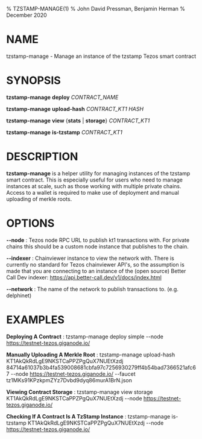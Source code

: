 % TZSTAMP-MANAGE(1)
% John David Pressman, Benjamin Herman
% December 2020

# NAME

tzstamp-manage - Manage an instance of the tzstamp Tezos smart contract

# SYNOPSIS

**tzstamp-manage** **deploy** *CONTRACT_NAME*

**tzstamp-manage** **upload-hash** *CONTRACT_KT1* *HASH*

**tzstamp-manage** **view** {**stats** | **storage**} *CONTRACT_KT1*

**tzstamp-manage** **is-tzstamp** *CONTRACT_KT1*

# DESCRIPTION

**tzstamp-manage** is a helper utility for managing instances of the tzstamp
smart contract. This is especially useful for users who need to manage instances
at scale, such as those working with multiple private chains. Access to a wallet
is required to make use of deployment and manual uploading of merkle roots.

# OPTIONS

**\-\-node**
: Tezos node RPC URL to publish kt1 transactions with. For private chains this should be a custom node instance that publishes to the chain.

**\-\-indexer**
: Chainviewer instance to view the network with. There is currently no standard for Tezos chainviewer API's, so the assumption is made that you are connecting to an instance of the (open source) Better Call Dev indexer: https://api.better-call.dev/v1/docs/index.html

**\-\-network**
: The name of the network to publish transactions to. (e.g. delphinet)

# EXAMPLES

**Deploying A Contract**
: tzstamp-manage deploy simple \-\-node https://testnet-tezos.giganode.io/

**Manually Uploading A Merkle Root**
: tzstamp-manage upload-hash KT1AkQkRdLgE9NKSTCaPPZPgQuX7NUEtXzdj 84714a61037b3b4fa539008681cbfa97c7256930279ff4b54bad7366521afc67 \-\-node https://testnet-tezos.giganode.io/ \-\-faucet tz1MKs91KPzkpmZYz7Dvbd9dyq86murA1BrN.json

**Viewing Contract Storage**
: tzstamp-manage view storage KT1AkQkRdLgE9NKSTCaPPZPgQuX7NUEtXzdj \-\-node https://testnet-tezos.giganode.io/

**Checking If A Contract Is A TzStamp Instance**
: tzstamp-manage is-tzstamp KT1AkQkRdLgE9NKSTCaPPZPgQuX7NUEtXzdj \-\-node https://testnet-tezos.giganode.io/
